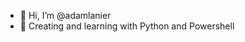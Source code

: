 - 👋 Hi, I’m @adamlanier
- 👀 Creating and learning with Python and Powershell
<!---
adamlanier/adamlanier is a ✨ special ✨ repository because its `README.md` (this file) appears on your GitHub profile.
You can click the Preview link to take a look at your changes.
--->
